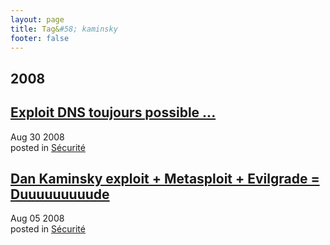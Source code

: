 ```yaml
---
layout: page
title: Tag&#58; kaminsky
footer: false
---
```


<div id="blog-archives" class="category">
<h2>2008</h2>

<article>
<h1><a href="/2008/08/30/exploit-dns-toujours-possible/index.html">Exploit DNS toujours possible ...</a></h1>
<time datetime="2008-08-30T00:00:00-06:00" pubdate><span class='month'>Aug</span> <span class='day'>30</span> <span class='year'>2008</span></time>
<footer>
<span class="categories">posted in 
<a href='/categories/sécurité/'>Sécurité</a></span>
</footer>
</article>

<article>
<h1><a href="/2008/08/05/dan-kaminsky-metasploit-evilgrade-duuuuuuuuude/index.html">Dan Kaminsky exploit + Metasploit + Evilgrade = Duuuuuuuuude</a></h1>
<time datetime="2008-08-05T00:00:00-06:00" pubdate><span class='month'>Aug</span> <span class='day'>05</span> <span class='year'>2008</span></time>
<footer>
<span class="categories">posted in 
<a href='/categories/sécurité/'>Sécurité</a></span>
</footer>
</article>
</div>
